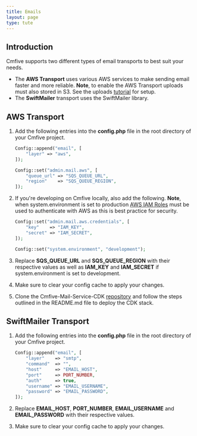 ```yaml
---
title: Emails
layout: page
type: tute
---
```


## Introduction

Cmfive supports two different types of email transports to best suit your needs.

- The <b>AWS Transport</b> uses various AWS services to make sending email faster and more reliable. <b>Note</b>, to enable the AWS Transport uploads must also stored in S3. See the uploads <ins>[tutorial](/tutorials/additional-configuration/uploads)</ins> for setup.
- The <b>SwiftMailer</b> transport uses the SwiftMailer library.

[comment]: # (The code snippets are indented so they work with the rendering of the numbered list of steps)

## AWS Transport

1. Add the following entries into the <b>config.php</b> file in the root directory of your Cmfive project.
    ```php
    Config::append("email", [
        "layer" => "aws",
    ]);

    Config::set("admin.mail.aws", [
        "queue_url" => "SQS_QUEUE_URL",
        "region"    => "SQS_QUEUE_REGION",
    ]);
    ```

2. If you're developing on Cmfive locally, also add the following. <b>Note</b>, when system.environment is set to production <ins>[AWS IAM Roles](https://docs.aws.amazon.com/IAM/latest/UserGuide/id_roles.html)</ins> must be used to authenticate with AWS as this is best practice for security.
    ```php
    Config::set("admin.mail.aws.credentials", [
        "key"    => "IAM_KEY",
        "secret" => "IAM_SECRET",
    ]);

    Config::set("system.environment", "development");
    ```

3. Replace <b>SQS_QUEUE_URL</b> and <b>SQS_QUEUE_REGION</b> with their respective values as well as <b>IAM_KEY</b> and <b>IAM_SECRET</b> if system.environment is set to development.

4. Make sure to clear your config cache to apply your changes.

5. Clone the Cmfive-Mail-Service-CDK <ins>[repository](https://github.com/2pisoftware/Cmfive-Mail-Service-CDK)</ins> and follow the steps outlined in the README.md file to deploy the CDK stack.

## SwiftMailer Transport

1. Add the following entries into the <b>config.php</b> file in the root directory of your Cmfive project.
    ```php
    Config::append("email", [
        "layer"    => "smtp",
        "command"  => "",
        "host"     => "EMAIL_HOST",
        "port"     => PORT_NUMBER,
        "auth"     => true,
        "username" => "EMAIL_USERNAME",
        "password" => "EMAIL_PASSWORD",
    ]);
    ```

2. Replace <b>EMAIL_HOST</b>, <b>PORT_NUMBER</b>, <b>EMAIL_USERNAME</b> and <b>EMAIL_PASSWORD</b> with their respective values.

3. Make sure to clear your config cache to apply your changes.